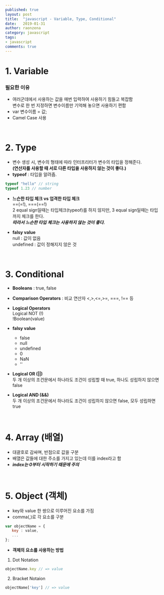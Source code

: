 ```yaml
---
published: true
layout: post
title:  "javascript - Variable, Type, Conditional"
date:   2019-01-31
author: raonzena 
category: javascript
tags:
- javascript
comments: true
---
```


# 1. Variable #
### 필요한 이유 ###
- 여러군데에서 사용하는 값을 매번 입력하여 사용하기 힘들고 복잡함  
변수로 한 번 지정하면 변수이름만 기억해 놓으면 사용하기 편함  
- var 변수이름 = 값;  
- Camel Case 사용  

<br/>

# 2. Type #
- 변수 생성 시, 변수의 형태에 따라 인터프리터가 변수의 타입을 정해준다.  
**(연산자를 사용할 때 서로 다른 타입을 사용하지 않는 것이 좋다.)**  
- **typeof** : 타입을 알려줌.  
~~~javascript
typeof "hello" // string
typeof 1.23 // number
~~~

- **느슨한 타입 체크 vs 업격한 타입 체크**  
==(=!), ===(==!)  
2 equal sign일때는 타입체크(typeof)를 하지 않지만, 3 equal sign일때는 타입까지 체크를 한다.  
***따라서 느슨한 타입 체크는 사용하지 않는 것이 좋다.***

- **falsy value**  
null : 값이 없음  
undefined : 값이 정해지지 않은 것  

<br/>

# 3. Conditional #

- **Booleans** : true, false  
- **Comparison Operators** : 비교 연산자 <,>,<=,>=, ===, !== 등

- **Logical Operators**  
  Logical NOT (!)  
  !Boolean(value)
- **falsy value**
  - false  
  - null  
  - undefined  
  - 0  
  - NaN  
  - ''  
- **Logical OR (||)**  
  두 개 이상의 조건문에서 하나라도 조건이 성립할 때 true, 하나도 성립하지 않으면 false
- **Logical AND (&&)**  
  두 개 이상의 조건문에서 하나라도 조건이 성립하지 않으면 false, 모두 성립하면 true

<br/>

# 4. Array (배열) #
- 대괄호로 감싸며, 반점으로 값을 구분  
- 배열은 값들에 대한 주소를 가지고 있는데 이를 index라고 함  
- ***index는 0부터 시작하기 때문에 주의***

<br/>

# 5. Object (객체) #
- key와 value 한 쌍으로 이루어진 요소를 가짐
- comma(,)로 각 요소를 구분
~~~javascript
var objectName = {
   key : value,
   ...
};
~~~

- **객체의 요소를 사용하는 방법**  
1) Dot Notation
~~~javascript
objectName.key // => value
~~~  
2) Bracket Notaion
~~~javascript
objectName['key'] // => value
~~~